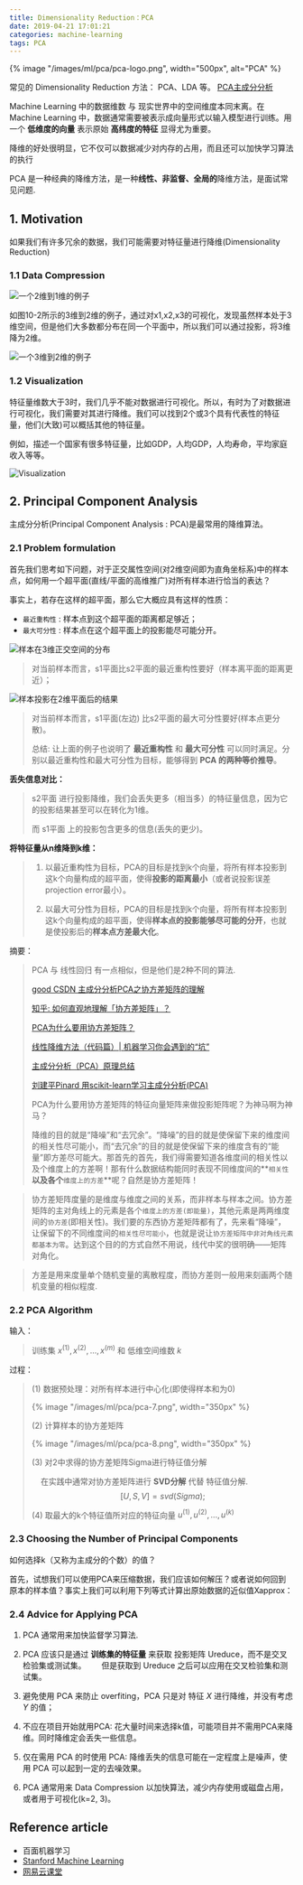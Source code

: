 ```yaml
---
title: Dimensionality Reduction：PCA
date: 2019-04-21 17:01:21
categories: machine-learning
tags: PCA
---
```


{% image "/images/ml/pca/pca-logo.png", width="500px", alt="PCA" %}

<!-- more -->

常见的 Dimensionality Reduction 方法： PCA、LDA 等。 [PCA主成分分析](https://terrifyzhao.github.io/2018/06/30/PCA主成分分析.html)

Machine Learning 中的数据维数 与 现实世界中的空间维度本同末离。在 Machine Learning 中，数据通常需要被表示成向量形式以输入模型进行训练。用一个 **低维度的向量** 表示原始 **高纬度的特征** 显得尤为重要。 

降维的好处很明显，它不仅可以数据减少对内存的占用，而且还可以加快学习算法的执行

PCA 是一种经典的降维方法，是一种**线性、非监督、全局的**降维方法，是面试常见问题.

## 1. Motivation

如果我们有许多冗余的数据，我们可能需要对特征量进行降维(Dimensionality Reduction)

### 1.1 Data Compression

![一个2维到1维的例子][tu1]

如图10-2所示的3维到2维的例子，通过对x1,x2,x3的可视化，发现虽然样本处于3维空间，但是他们大多数都分布在同一个平面中，所以我们可以通过投影，将3维降为2维。

![一个3维到2维的例子][tu2]

### 1.2 Visualization

特征量维数大于3时，我们几乎不能对数据进行可视化。所以，有时为了对数据进行可视化，我们需要对其进行降维。我们可以找到2个或3个具有代表性的特征量，他们(大致)可以概括其他的特征量。

例如，描述一个国家有很多特征量，比如GDP，人均GDP，人均寿命，平均家庭收入等等。

![Visualization][tu3]

## 2. Principal Component Analysis

主成分分析(Principal Component Analysis : PCA)是最常用的降维算法。

### 2.1 Problem formulation

首先我们思考如下问题，对于正交属性空间(对2维空间即为直角坐标系)中的样本点，如何用一个超平面(直线/平面的高维推广)对所有样本进行恰当的表达？

事实上，若存在这样的超平面，那么它大概应具有这样的性质：

- `最近重构性` : 样本点到这个超平面的距离都足够近；
- `最大可分性` : 样本点在这个超平面上的投影能尽可能分开。

![样本在3维正交空间的分布][tu4]

> 对当前样本而言，s1平面比s2平面的最近重构性要好（样本离平面的距离更近）；

![样本投影在2维平面后的结果][tu5]

> 对当前样本而言，s1平面(左边) 比s2平面的最大可分性要好(样本点更分散)。
>
> 总结: 让上面的例子也说明了 **最近重构性** 和 **最大可分性** 可以同时满足。分别以最近重构性和最大可分性为目标，能够得到 **PCA 的两种等价推导**。

**丢失信息对比：**

> s2平面 进行投影降维，我们会丢失更多（相当多）的特征量信息，因为它的投影结果甚至可以在转化为1维。
> 
> 而 s1平面 上的投影包含更多的信息(丢失的更少)。

**将特征量从n维降到k维：**

> 1. 以最近重构性为目标，PCA的目标是找到k个向量，将所有样本投影到这k个向量构成的超平面，使得**投影的距离最小**（或者说投影误差projection error最小）。
> 
> 2. 以最大可分性为目标，PCA的目标是找到k个向量，将所有样本投影到这k个向量构成的超平面，使得**样本点的投影能够尽可能的分开**，也就是使投影后的**样本点方差最大化**。

摘要：

> PCA 与 线性回归 有一点相似，但是他们是2种不同的算法.
>
> [good CSDN 主成分分析PCA之协方差矩阵的理解](https://blog.csdn.net/u014665013/article/details/78669835)
>
> [知乎: 如何直观地理解「协方差矩阵」？](https://zhuanlan.zhihu.com/p/37609917)
> 
> [PCA为什么要用协方差矩阵？](https://blog.csdn.net/babywong/article/details/50085239)
> 
> [线性降维方法（代码篇）| 机器学习你会遇到的“坑”](https://mp.weixin.qq.com/s/QqqLAxx92v_HOg7QBKrK6A)
> 
> [主成分分析（PCA）原理总结](http://www.cnblogs.com/pinard/p/6239403.html)
> 
> [刘建平Pinard 用scikit-learn学习主成分分析(PCA)](https://www.cnblogs.com/pinard/p/6243025.html)
> 
> PCA为什么要用协方差矩阵的特征向量矩阵来做投影矩阵呢？为神马啊为神马？
> 
> 降维的目的就是“降噪”和“去冗余”。“降噪”的目的就是使保留下来的维度间的相关性尽可能小，而“去冗余”的目的就是使保留下来的维度含有的“能量”即方差尽可能大。那首先的首先，我们得需要知道各维度间的相关性以及个维度上的方差啊！那有什么数据结构能同时表现不同维度间的**`相关性`**以及各个**`维度上的方差`**呢？自然是协方差矩阵！

> 协方差矩阵度量的是维度与维度之间的关系，而非样本与样本之间。协方差矩阵的主对角线上的元素是各个`维度上的方差(即能量)`，其他元素是两两维度间的`协方差`(即相关性)。我们要的东西协方差矩阵都有了，先来看“降噪”，让保留下的不同维度间的`相关性尽可能小`，也就是说让`协方差矩阵中非对角线元素都基本为零`。达到这个目的的方式自然不用说，线代中奖的很明确——矩阵对角化。

> 方差是用来度量单个随机变量的离散程度，而协方差则一般用来刻画两个随机变量的相似程度.

### 2.2 PCA Algorithm

输入： 

> 训练集 $x^{(1)}, x^{(2)}, ..., x^{(m)}$ 和 低维空间维数 $k$

过程：

> (1) 数据预处理：对所有样本进行中心化(即使得样本和为0)
>
> {% image "/images/ml/pca/pca-7.png", width="350px" %}
>
> (2) 计算样本的协方差矩阵
>
> {% image "/images/ml/pca/pca-8.png", width="350px" %}
> 
> (3) 对2中求得的协方差矩阵Sigma进行特征值分解
> 
>   &nbsp;&nbsp;&nbsp;&nbsp;在实践中通常对协方差矩阵进行 **SVD分解** 代替 特征值分解.
> $$
    [U, S, V] = svd(Sigma);
> $$
>
> (4) 取最大的k个特征值所对应的特征向量 $u^{(1)}, u^{(2)}, ..., u^{(k)}$


### 2.3 Choosing the Number of Principal Components

如何选择k（又称为主成分的个数）的值？

首先，试想我们可以使用PCA来压缩数据，我们应该如何解压？或者说如何回到原本的样本值？事实上我们可以利用下列等式计算出原始数据的近似值Xapprox：

### 2.4 Advice for Applying PCA  

1. PCA 通常用来加快监督学习算法.
 
2. PCA 应该只是通过 **训练集的特征量** 来获取 投影矩阵 Ureduce，而不是交叉检验集或测试集。
&nbsp;&nbsp;&nbsp;&nbsp;&nbsp;&nbsp;但是获取到 Ureduce 之后可以应用在交叉检验集和测试集。
3. 避免使用 PCA 来防止 overfiting，PCA 只是对 特征 $X$ 进行降维，并没有考虑 $Y$ 的值；
4. 不应在项目开始就用PCA: 花大量时间来选择k值，可能项目并不需用PCA来降维。同时降维定会丢失一些信息。
5. 仅在需用 PCA 的时使用 PCA: 降维丢失的信息可能在一定程度上是噪声，使用 PCA 可以起到一定的去噪效果。
6. PCA 通常用来 Data Compression 以加快算法，减少内存使用或磁盘占用，或者用于可视化(k=2, 3)。

[tu1]: /images/ml/pca/pca-1.png
[tu2]: /images/ml/pca/pca-2.png
[tu3]: /images/ml/pca/pca-3.png
[tu4]: /images/ml/pca/pca-4.png
[tu5]: /images/ml/pca/pca-5.png
[tu6]: /images/ml/pca/pca-6.png

## Reference article

- 百面机器学习
- [Stanford Machine Learning][1]
- [网易云课堂][2]

[1]: https://www.cnblogs.com/llhthinker/p/5522054.html
[2]: https://study.163.com/course/courseLearn.htm?courseId=1004570029#/learn/video?lessonId=1052320898&courseId=1004570029


